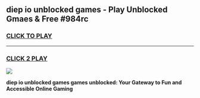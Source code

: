 
## diep io unblocked games - Play Unblocked Gmaes & Free #984rc
<h3>
<a href="https://news.freeplayer.one?title=diep_io_unblocked_games&ref=24F">CLICK TO PLAY</a></h3>
<hr>

<h3>
<a href="https://news.freeplayer.one?title=diep_io_unblocked_games&ref=24F">CLICK 2 PLAY</a>
  
</h3>

<a href="https://news.freeplayer.one?title=diep_io_unblocked_games&ref=24F/"><img src="https://clearcache.store/games.png"></a>


**diep io unblocked games games unblocked: Your Gateway to Fun and Accessible Online Gaming**
